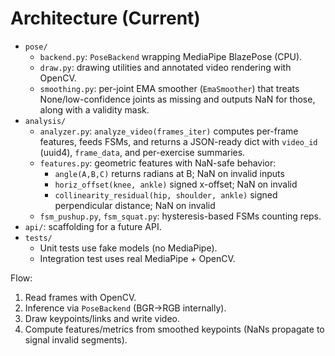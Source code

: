 

# Architecture (Current)

- `pose/`
  - `backend.py`: `PoseBackend` wrapping MediaPipe BlazePose (CPU).
  - `draw.py`: drawing utilities and annotated video rendering with OpenCV.
  - `smoothing.py`: per-joint EMA smoother (`EmaSmoother`) that treats None/low-confidence
    joints as missing and outputs NaN for those, along with a validity mask.
- `analysis/`
  - `analyzer.py`: `analyze_video(frames_iter)` computes per-frame features, feeds FSMs, and
    returns a JSON-ready dict with `video_id` (uuid4), `frame_data`, and per-exercise summaries.
  - `features.py`: geometric features with NaN-safe behavior:
    - `angle(A,B,C)` returns radians at B; NaN on invalid inputs
    - `horiz_offset(knee, ankle)` signed x-offset; NaN on invalid
    - `collinearity_residual(hip, shoulder, ankle)` signed perpendicular distance; NaN on invalid
  - `fsm_pushup.py`, `fsm_squat.py`: hysteresis-based FSMs counting reps.
- `api/`: scaffolding for a future API.
- `tests/`
  - Unit tests use fake models (no MediaPipe).
  - Integration test uses real MediaPipe + OpenCV.

Flow:

1) Read frames with OpenCV.
2) Inference via `PoseBackend` (BGR→RGB internally).
3) Draw keypoints/links and write video.
4) Compute features/metrics from smoothed keypoints (NaNs propagate to signal invalid segments).
